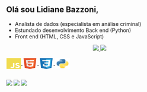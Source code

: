 ## Olá sou Lidiane Bazzoni, 
* Analista de dados (especialista em análise criminal)
* Estundado desenvolvimento Back end (Python) 
* Front end (HTML, CSS e JavaScript)
<div align="center">
  <a href="https://github.com/lidianebazzoni">
  <img height="180em" src="https://github-readme-stats.vercel.app/api?username=lidianebazzoni&show_icons=true&theme=dracula&include_all_commits=true&count_private=true"/>
  <img height="180em" src="https://github-readme-stats.vercel.app/api/top-langs/?username=lidianebazzoni&layout=compact&langs_count=7&theme=dracula"/>
</div>
<div style="display: inline_block"><br>
  <img align="center" alt="Lidi-Js" height="30" width="40" src="https://raw.githubusercontent.com/devicons/devicon/master/icons/javascript/javascript-plain.svg">
  <img align="center" alt="Lidi-HTML" height="30" width="40" src="https://raw.githubusercontent.com/devicons/devicon/master/icons/html5/html5-original.svg">
  <img align="center" alt="Lidi-CSS" height="30" width="40" src="https://raw.githubusercontent.com/devicons/devicon/master/icons/css3/css3-original.svg">
  <img align="center" alt="Lidi-Python" height="30" width="40" src="https://raw.githubusercontent.com/devicons/devicon/master/icons/python/python-original.svg">

  
  ##
 
<div> 
  
  <a href="https://instagram.com/lidiane.bazzoni" target="_blank"><img src="https://img.shields.io/badge/-Instagram-%23E4405F?style=for-the-badge&logo=instagram&logoColor=white" target="_blank"></a>
  <a href = "mailto:contatolidi.bazzoni@gmail.com"><img src="https://img.shields.io/badge/-Gmail-%23333?style=for-the-badge&logo=gmail&logoColor=white" target="_blank"></a>
  <a href="https://www.linkedin.com/in/Lidianebazzoni/" target="_blank"><img src="https://img.shields.io/badge/-LinkedIn-%230077B5?style=for-the-badge&logo=linkedin&logoColor=white" target="_blank"></a> 
  

 
